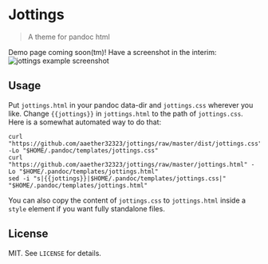# Jottings

> A theme for pandoc html

Demo page coming soon(tm)!
Have a screenshot in the interim:
![jottings example screenshot](https://user-images.githubusercontent.com/29077900/47932905-544d6e00-dea9-11e8-96a7-41fd880db4b2.png)

## Usage

Put `jottings.html` in your pandoc data-dir and `jottings.css` wherever you like.
Change `{{jottings}}` in `jottings.html` to the path of `jottings.css`. Here is a somewhat
automated way to do that:

    curl "https://github.com/aaether32323/jottings/raw/master/dist/jottings.css" -Lo "$HOME/.pandoc/templates/jottings.css"
    curl "https://github.com/aaether32323/jottings/raw/master/jottings.html" -Lo "$HOME/.pandoc/templates/jottings.html"
    sed -i "s|{{jottings}}|$HOME/.pandoc/templates/jottings.css|" "$HOME/.pandoc/templates/jottings.html"

You can also copy the content of `jottings.css` to `jottings.html` inside a `style` element if you want
fully standalone files.

## License

MIT. See `LICENSE` for details.